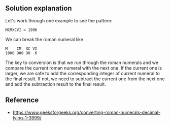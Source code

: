 ## Solution explanation

Let's work through one example to see the pattern:

```
MCMXCVI = 1996
```

We can break the roman numeral like 

```
M    CM  XC VI
1000 900 90  6
```

The key to conversion is that we run through the roman numerals and we compare the current
roman numeral with the next one. If the current one is larger, we are safe to add the corresponding
integer of current numeral to the final result. If not, we need to subtract the current one from 
the next one and add the subtraction result to the final result.

## Reference

- https://www.geeksforgeeks.org/converting-roman-numerals-decimal-lying-1-3999/